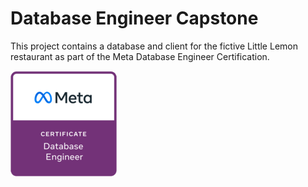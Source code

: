 # Database Engineer Capstone

This project contains a database and client for the fictive Little Lemon restaurant as part of the Meta Database Engineer Certification.

![Meta Database Engineer Professional Certificate](littlelemon/meta-database-cert.png)
